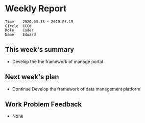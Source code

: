 # Weekly Report 
```
Time	2020.03.13 ~ 2020.03.19
Circle	CCCd
Role	Coder
Name	Edward
```
## This week's summary
- Develop the the framework of manage portal

## Next week's plan

- Continue Develop the framework of data management platform


## Work Problem Feedback
- None


